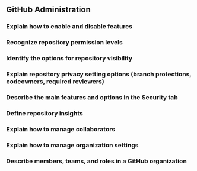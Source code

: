 ## GitHub Administration

### Explain how to enable and disable features



### Recognize repository permission levels



### Identify the options for repository visibility



### Explain repository privacy setting options (branch protections, codeowners, required reviewers)



### Describe the main features and options in the Security tab



### Define repository insights



### Explain how to manage collaborators


### Explain how to manage organization settings



### Describe members, teams, and roles in a GitHub organization

